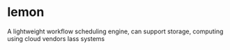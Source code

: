 # lemon
A lightweight workflow scheduling engine, can support storage, computing using cloud vendors Iass systems
